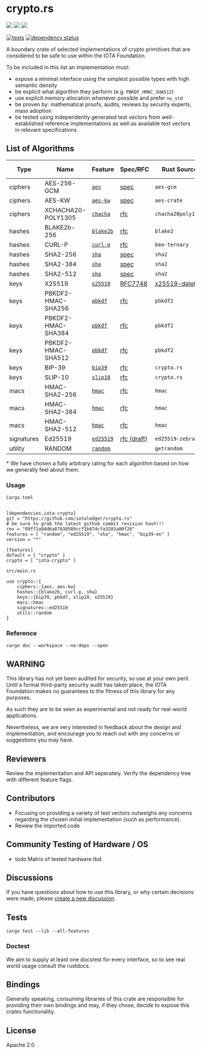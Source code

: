 # crypto.rs

[![](https://img.shields.io/crates/v/iota-crypto?style=flat-square)](https://crates.io/crates/iota-crypto)
[![](https://img.shields.io/docsrs/iota-crypto?style=flat-square)](https://docs.rs/iota-crypto/)
![](https://img.shields.io/crates/l/iota-crypto?style=flat-square)

[![tests](https://github.com/iotaledger/crypto.rs/actions/workflows/tests.yml/badge.svg)](https://github.com/iotaledger/crypto.rs/actions/workflows/tests.yml)
[![dependency status](https://deps.rs/repo/github/iotaledger/crypto.rs/status.svg)](https://deps.rs/repo/github/iotaledger/crypto.rs)

A boundary crate of selected implementations of crypto primitives that are considered to be safe to use within the IOTA Foundation.

To be included in this list an implementation must:
* expose a minimal interface using the simplest possible types with high semantic density
* be explicit what algorithm they perform (e.g. `PBKDF_HMAC_SHA512`)
* use explicit memory allocation whenever possible and prefer `no_std`
* be proven by: mathematical proofs, audits, reviews by security experts, mass adoption
* be tested using independently generated test vectors from well-established reference implementations as well as available test vectors in relevant specifications

## List of Algorithms

| Type | Name | Feature | Spec/RFC | Rust Source | Test Source | Rating* |
| - | - | - | - | - | - | - |
| ciphers     | AES-256-GCM        | [`aes`](/src/ciphers/aes.rs)        | [spec][AES-GCM-SPEC]       | `aes-gcm`          | [nist][AES-GCM-TEST]     | ★★★☆☆ |
| ciphers     | AES-KW        | [`aes-kw`](/src/ciphers/aes_kw.rs)        | [spec][AES-GCM-SPEC]       | `aes-crate`          | [nist][AES-GCM-TEST]     | ★★★☆☆ |
| ciphers     | XCHACHA20-POLY1305 | [`chacha`](/src/ciphers/chacha.rs)  | [rfc][XCHACHA-RFC]         | `chacha20poly1305` | [official][XCHACHA-TEST] | ★★★★★ |
| hashes       | BLAKE2b-256        | [`blake2b`](/src/hashes/blake2b.rs) | [rfc][BLAKE2B-RFC]         | `blake2`           | [official][BLAKE2B-TEST] | ★★★★☆ |
| hashes       | CURL-P             | [`curl-p`](/src/hashes/curl_p.rs)   | [rfc][CURL-RFC]            | `bee-ternary`      | official                 | ★★☆☆☆ |
| hashes       | SHA2-256           | [`sha`](/src/hashes/sha.rs)         | [spec][SHA2-SPEC]          | `sha2`             | [nist][SHA2-TEST]        | ★★★★★ |
| hashes       | SHA2-384           | [`sha`](/src/hashes/sha.rs)         | [spec][SHA2-SPEC]          | `sha2`             | [nist][SHA2-TEST]        | ★★★★★ |
| hashes       | SHA2-512           | [`sha`](/src/hashes/sha.rs)         | [spec][SHA2-SPEC]          | `sha2`             | [nist][SHA2-TEST]        | ★★★★★ |
| keys | X25519 | [`x25519`](/src/x25519.rs) | [RFC7748](https://tools.ietf.org/html/rfc7748) | [x25519-dalek](https://github.com/dalek-cryptography/x25519-dalek) | official | ★★★★★ |
| keys | PBKDF2-HMAC-SHA256 | [`pbkdf`](/src/keys/pbkdf.rs)       | [rfc][PBKDF-RFC]           | `pbkdf2`           | self                     | ★★★★☆ |
| keys | PBKDF2-HMAC-SHA384 | [`pbkdf`](/src/keys/pbkdf.rs)       | [rfc][PBKDF-RFC]           | `pbkdf2`           | self                     | ★★★★☆ |
| keys | PBKDF2-HMAC-SHA512 | [`pbkdf`](/src/keys/pbkdf.rs)       | [rfc][PBKDF-RFC]           | `pbkdf2`           | self                     | ★★★★☆ |
| keys | BIP-39             | [`bip39`](/src/keys/bip39.rs)            | [rfc][BIP39-RFC]           | `crypto.rs`        | [multilang][BIP39-TEST]  | ★★☆☆☆ |
| keys | SLIP-10            | [`slip10`]()                    | [rfc][SLIP10-RFC]          | `crypto.rs`    | self                     | ★★☆☆☆ |
| macs        | HMAC-SHA2-256      | [`hmac`](/src/macs/hmac.rs)         | [rfc][HMAC-RFC]            | `hmac`             | [official][HMAC-TEST]    | ★★★★☆ |
| macs        | HMAC-SHA2-384      | [`hmac`](/src/macs/hmac.rs)         | [rfc][HMAC-RFC]            | `hmac`             | [official][HMAC-TEST]    | ★★★★☆ |
| macs        | HMAC-SHA2-512      | [`hmac`](/src/macs/hmac.rs)         | [rfc][HMAC-RFC]            | `hmac`             | [official][HMAC-TEST]    | ★★★★☆ |
| signatures  | Ed25519            | [`ed25519`](/src/signatures/ed25519.rs)        | [rfc (draft)][ED25519-RFC] | `ed25519-zebra`    | extended                 | ★★★★☆ |
| utility    |  RANDOM                  | [`random`](/src/utils/rand.rs)              |                            | `getrandom`        | math                     | ★★★★★ |


\* We have chosen a fully arbitrary rating for each algorithm based on how we generally feel about them.

### Usage
`Cargo.toml`
```

[dependencies.iota-crypto]
git = "https://github.com/iotaledger/crypto.rs"
# be sure to grab the latest github commit revision hash!!!
rev = "09ff1a94d6a87838589ccf1b874cfa3283a00f26"
features = [ "random", "ed25519", "sha", "hmac", "bip39-en" ]
version = "*"

[features]
default = [ "crypto" ]
crypto = [ "iota-crypto" ]
```

`src/main.rs`
```
use crypto::{
    ciphers::{aes, aes-kw}
    hashes::{blake2b, curl-p, sha}
    keys::{bip39, pbkdf, slip10, x25519}
    macs::hmac
    signatures::ed25519
    utils::random
}
```

### Reference
```
cargo doc --workspace --no-deps --open
```
## WARNING
This library has not yet been audited for security, so use at your own peril.
Until a formal third-party security audit has taken place, the IOTA Foundation makes no guarantees to the fitness of this library for any purposes.

As such they are to be seen as experimental and not ready for real-world applications.

Nevertheless, we are very interested in feedback about the design and implementation,
and encourage you to reach out with any concerns or suggestions you may have.

## Reviewers
Review the implementation and API seperately. Verify the dependency tree with different feature flags.

## Contributors
- Focusing on providing a variety of test vectors outweighs any concerns regarding the chosen initial implementation (such as performance).
- Review the imported code

## Community Testing of Hardware / OS
- todo Matrix of tested hardware tbd.


## Discussions
If you have questions about how to use this library, or why certain decisions were made, please [create a new discussion](https://github.com/iotaledger/crypto.rs/discussions).


## Tests

```
cargo test --lib --all-features
```
### Doctest
We aim to supply at least one docstest for every interface, so to see real world usage consult the rustdocs.


## Bindings
Generally speaking, consuming libraries of this crate are responsible for providing their own bindings and may, if they chose, decide to expose this crates functionality.


## License
Apache 2.0

[//]: # (sources)

[AES-GCM-SPEC]: https://csrc.nist.gov/CSRC/media/Projects/Cryptographic-Algorithm-Validation-Program/documents/mac/gcmvs.pdf
[AES-GCM-TEST]: https://csrc.nist.gov/Projects/Cryptographic-Algorithm-Validation-Program/CAVP-TESTING-BLOCK-CIPHER-MODES#GCMVS

[XCHACHA-RFC]: https://tools.ietf.org/html/draft-arciszewski-xchacha-03
[XCHACHA-TEST]: https://tools.ietf.org/html/draft-arciszewski-xchacha-03#appendix-A.3

[SHA2-SPEC]: https://csrc.nist.gov/CSRC/media/Projects/Cryptographic-Algorithm-Validation-Program/documents/shs/SHAVS.pdf
[SHA2-TEST]: https://csrc.nist.gov/Projects/Cryptographic-Algorithm-Validation-Program/Secure-Hashing#shavs

[CURL-RFC]: https://github.com/iotaledger/bee-rfcs/blob/master/text/0034-ternary-hash.md

[BLAKE2B-RFC]: https://tools.ietf.org/html/rfc7693
[BLAKE2B-TEST]: https://github.com/BLAKE2/BLAKE2/tree/master/testvectors

[HMAC-RFC]: https://tools.ietf.org/html/rfc4231
[HMAC-TEST]: https://tools.ietf.org/html/rfc4231#section-4.2

[ED25519-RFC]: https://github.com/iotaledger/protocol-rfcs/pull/28

[PBKDF-RFC]: https://tools.ietf.org/html/rfc2898

[BIP39-RFC]: https://github.com/bitcoin/bips/blob/master/bip-0039.mediawiki
[BIP39-TEST]: https://github.com/bip32JP/bip32JP.github.io/blob/master/test_JP_BIP39.json

[SLIP10-RFC]: https://github.com/satoshilabs/slips/blob/master/slip-0010.md
